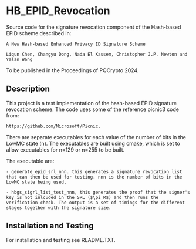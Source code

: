 # HB_EPID_Revocation
Source code for the signature revocation component of the Hash-based EPID scheme described in:

    A New Hash-based Enhanced Privacy ID Signature Scheme 

    Liqun Chen, Changyu Dong, Nada El Kassem, Christopher J.P. Newton and Yalan Wang

To be published in the Proceedings of PQCrypto 2024.

## Description
This project is a test implementation of the hash-based EPID signature revocation scheme. The code uses some of the reference picnic3 code from:

    https://github.com/Microsoft/Picnic.

There are separate executables for each value of the number of bits in the LowMC state (n). The executables are
built using cmake, which is set to allow executables for n=129 or n=255 to be built.

The executable are:

    - generate_epid_srl_nnn. this generates a signature revocation list that can then be used for testing. nnn is the number of bits in the LowMC state being used.

    - hbgs_sigrl_list_test_nnn, this generates the proof that the signer's key is not inlcuded in the SRL ($\pi_R$) and then runs the verification check. The output is a set of timings for the different stages together with the signature size.

## Installation and Testing
For installation and testing see README.TXT.
